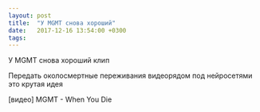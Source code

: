 ```yaml
---
layout: post
title:  "У MGMT снова хороший"
date:   2017-12-16 13:54:00 +0300
tags:   
---
```


У MGMT снова хороший клип

Передать околосмертные переживания видеорядом под нейросетями это крутая идея

<!--excerpt-->

[видео] MGMT - When You Die

